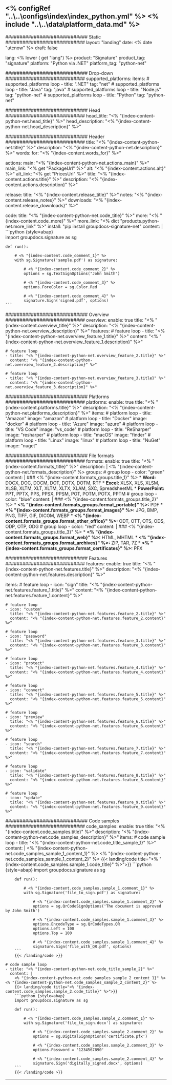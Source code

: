 <% configRef "..\\..\\configs\\index\\index_python.yml" %>
<% include "..\\..\\data\\platform_data.md" %>
---
############################# Static ############################
layout: "landing"
date: <% date "utcnow" %>
draft: false

lang: <% lower ( get "lang") %>
product: "Signature"
product_tag: "signature"
platform: "Python via .NET"
platform_tag: "python-net"

############################# Drop-down ############################
supported_platforms:
  items:
    # supported_platforms loop
    - title: ".NET"
      tag: "net"
    # supported_platforms loop
    - title: "Java"
      tag: "java"
    # supported_platforms loop
    - title: "Node.js"
      tag: "python-net" 
    # supported_platforms loop
    - title: "Python"
      tag: "python-net" 

############################# Head ############################
head_title: "<% "{index-content-python-net.head_title}" %>"
head_description: "<% "{index-content-python-net.head_description}" %>"

############################# Header ############################
title: "<% "{index-content-python-net.title}" %>"
description: "<% "{index-content-python-net.description}" %>"
words:
  for: "<% "{index-content.words_for}" %>"

actions:
  main: "<% "{index-content-python-net.actions_main}" %>"
  main_link: "<% get "PackageUrl" %>"
  alt: "<% "{index-content.actions.alt}" %>"
  alt_link: "<% get "PricesUrl" %>"
  title: "<% "{index-content.actions.title}" %>"
  description: "<% "{index-content.actions.description}" %>"

release:
  title: "<% "{index-content.release_title}" %>"
  notes: "<% "{index-content.release_notes}" %>"
  downloads: "<% "{index-content.release_downloads}" %>"

code:
  title: "<% "{index-content-python-net.code_title}" %>"
  more: "<% "{index-content.code_more}" %>"
  more_link: "<% dict "products.python-net.more_link" %>"
  install: "pip install groupdocs-signature-net"
  content: |
    ```python {style=abap}   
    import groupdocs.signature as sg

    def run():

        # <% "{index-content.code_comment_1}" %>
        with sg.Signature('sample.pdf') as signature:

            # <% "{index-content.code_comment_2}" %>
            options = sg.TextSignOptions("John Smith")
    
            # <% "{index-content.code_comment_3}" %>
            options.ForeColor = sg.Color.Red
    
            # <% "{index-content.code_comment_4}" %>
            signature.Sign('signed.pdf', options)
    ```

############################# Overview ############################
overview:
  enable: true
  title: "<% "{index-content.overview_title}" %>"
  description: "<% "{index-content-python-net.overview_description}" %>"
  features:
    # feature loop
    - title: "<% "{index-content-python-net.overview_feature_1.title}" %>"
      content: "<% "{index-content-python-net.overview_feature_1.description}" %>"

    # feature loop
    - title: "<% "{index-content-python-net.overview_feature_2.title}" %>"
      content: "<% "{index-content-python-net.overview_feature_2.description}" %>"

    # feature loop
    - title: "<% "{index-content-python-net.overview_feature_3.title}" %>"
      content: "<% "{index-content-python-net.overview_feature_3.description}" %>"

############################# Platforms ############################
platforms:
  enable: true
  title: "<% "{index-content.platforms.title}" %>"
  description: "<% "{index-content-python-net.platforms_description}" %>"
  items:
    # platform loop
    - title: "Amazon"
      image: "amazon"
    # platform loop
    - title: "Docker"
      image: "docker"
    # platform loop
    - title: "Azure"
      image: "azure"
    # platform loop
    - title: "VS Code"
      image: "vs_code"
    # platform loop
    - title: "ReSharper"
      image: "resharper"
    # platform loop
    - title: "macOS"
      image: "finder"
    # platform loop
    - title: "Linux"
      image: "linux"
    # platform loop
    - title: "NuGet"
      image: "nuget"

############################# File formats ############################
formats:
  enable: true
  title: "<% "{index-content.formats_title}" %>"
  description: |
    <% "{index-content-python-net.formats_description}" %>
  groups:
    # group loop
    - color: "green"
      content: |
        ### <% "{index-content.formats_groups.title_1}" %>
        * **Word:**  DOCX, DOC, DOCM, DOT, DOTX, DOTM, RTF
        * **Excel:** XLSX, XLS, XLSM, XLSB, XLTM, XLT, XLTM, XLTX, XLAM, SXC, SpreadsheetML
        * **PowerPoint:** PPT, PPTX, PPS, PPSX, PPSM, POT, POTM, POTX, PPTM
    # group loop
    - color: "blue"
      content: |
        ### <% "{index-content.formats_groups.title_2}" %>
        * **<% "{index-content.formats_groups.format_portable}" %>:** PDF
        * **<% "{index-content.formats_groups.format_images}" %>:** JPG, BMP, PNG, TIFF, GIF, DICOM, WEBP
        * **<% "{index-content.formats_groups.format_other_office}" %>:** ODT, OTT, OTS, ODS, ODP, OTP, ODG
      # group loop
    - color: "red"
      content: |
        ### <% "{index-content.formats_groups.title_3}" %>
        * **<% "{index-content.formats_groups.format_web}" %>:** HTML, MHTML
        * **<% "{index-content.formats_groups.format_archives}" %>:** ZIP, TAR, 7Z
        * **<% "{index-content.formats_groups.format_certificates}" %>:** PFX

############################# Features ############################
features:
  enable: true
  title: "<% "{index-content-python-net.features.title}" %>"
  description: "<% "{index-content-python-net.features.description}" %>"

  items:
    # feature loop
    - icon: "sign"
      title: "<% "{index-content-python-net.features.feature_1.title}" %>"
      content: "<% "{index-content-python-net.features.feature_1.content}" %>"

    # feature loop
    - icon: "custom"
      title: "<% "{index-content-python-net.features.feature_2.title}" %>"
      content: "<% "{index-content-python-net.features.feature_2.content}" %>"

    # feature loop
    - icon: "password"
      title: "<% "{index-content-python-net.features.feature_3.title}" %>"
      content: "<% "{index-content-python-net.features.feature_3.content}" %>"

    # feature loop
    - icon: "protect"
      title: "<% "{index-content-python-net.features.feature_4.title}" %>"
      content: "<% "{index-content-python-net.features.feature_4.content}" %>"

    # feature loop
    - icon: "convert"
      title: "<% "{index-content-python-net.features.feature_5.title}" %>"
      content: "<% "{index-content-python-net.features.feature_5.content}" %>"

    # feature loop
    - icon: "preview"
      title: "<% "{index-content-python-net.features.feature_6.title}" %>"
      content: "<% "{index-content-python-net.features.feature_6.content}" %>"

    # feature loop
    - icon: "search"
      title: "<% "{index-content-python-net.features.feature_7.title}" %>"
      content: "<% "{index-content-python-net.features.feature_7.content}" %>"

    # feature loop
    - icon: "validate"
      title: "<% "{index-content-python-net.features.feature_8.title}" %>"
      content: "<% "{index-content-python-net.features.feature_8.content}" %>"

    # feature loop
    - icon: "update"
      title: "<% "{index-content-python-net.features.feature_9.title}" %>"
      content: "<% "{index-content-python-net.features.feature_9.content}" %>"

############################# Code samples ############################
code_samples:
  enable: true
  title: "<% "{index-content.code_samples.title}" %>"
  description: "<% "{index-content-python-net.code_samples_description}" %>"
  items:
    # code sample loop
    - title: "<% "{index-content-python-net.code_title_sample_1}" %>"
      content: |
        <% "{index-content-python-net.code_samples_sample_1_content_1}" %> <% "{index-content-python-net.code_samples_sample_1_content_2}" %>
        {{< landing/code title="<% "{index-content.code_samples.sample_1.code_title}" %>">}}
        ```python {style=abap}
        import groupdocs.signature as sg

        def run():

            # <% "{index-content.code_samples.sample_1.comment_1}" %>
            with sg.Signature('file_to_sign.pdf') as signature:

                # <% "{index-content.code_samples.sample_1.comment_2}" %>
                options = sg.QrCodeSignOptions('The document is approved by John Smith')
        
                # <% "{index-content.code_samples.sample_1.comment_3}" %>
                options.EncodeType = sg.QrCodeTypes.QR
                options.Left = 100
                options.Top = 100
            
                # <% "{index-content.code_samples.sample_1.comment_4}" %>
                signature.Sign('file_with_QR.pdf', options)
        ```
        {{< /landing/code >}}

    # code sample loop
    - title: "<% "{index-content-python-net.code_title_sample_2}" %>"
      content: |
        <% "{index-content-python-net.code_samples_sample_2_content_1}" %> <% "{index-content-python-net.code_samples_sample_2_content_2}" %>
        {{< landing/code title="<% "{index-content.code_samples.sample_2.code_title}" %>">}}
        ```python {style=abap}
        import groupdocs.signature as sg

        def run():

            # <% "{index-content.code_samples.sample_2.comment_1}" %>
            with sg.Signature('file_to_sign.docx') as signature:
        
                # <% "{index-content.code_samples.sample_2.comment_2}" %>
                options = sg.DigitalSignOptions('certificate.pfx')

                # <% "{index-content.code_samples.sample_2.comment_3}" %>
                options.Password = '1234567890'

                # <% "{index-content.code_samples.sample_2.comment_4}" %>
                signature.Sign('digitally_signed.docx', options)
        ```
        {{< /landing/code >}}

---
